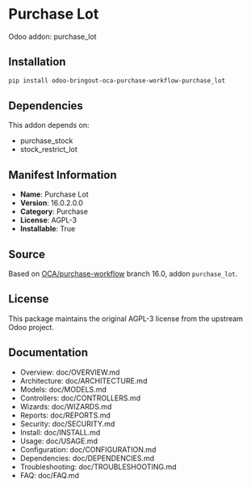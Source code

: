 # Purchase Lot

Odoo addon: purchase_lot

## Installation

```bash
pip install odoo-bringout-oca-purchase-workflow-purchase_lot
```

## Dependencies

This addon depends on:
- purchase_stock
- stock_restrict_lot

## Manifest Information

- **Name**: Purchase Lot
- **Version**: 16.0.2.0.0
- **Category**: Purchase
- **License**: AGPL-3
- **Installable**: True

## Source

Based on [OCA/purchase-workflow](https://github.com/OCA/purchase-workflow) branch 16.0, addon `purchase_lot`.

## License

This package maintains the original AGPL-3 license from the upstream Odoo project.

## Documentation

- Overview: doc/OVERVIEW.md
- Architecture: doc/ARCHITECTURE.md
- Models: doc/MODELS.md
- Controllers: doc/CONTROLLERS.md
- Wizards: doc/WIZARDS.md
- Reports: doc/REPORTS.md
- Security: doc/SECURITY.md
- Install: doc/INSTALL.md
- Usage: doc/USAGE.md
- Configuration: doc/CONFIGURATION.md
- Dependencies: doc/DEPENDENCIES.md
- Troubleshooting: doc/TROUBLESHOOTING.md
- FAQ: doc/FAQ.md
